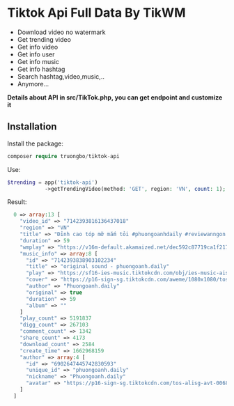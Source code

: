 # Tiktok Api Full Data By TikWM

* Download video no watermark
* Get trending video
* Get info video
* Get info user
* Get info music
* Get info hashtag
* Search hashtag,video,music,..
* Anymore...

**Details about API in src/TikTok.php, you can get endpoint and customize it**

## Installation

Install the package:

```php
composer require truongbo/tiktok-api
```

Use:
```php
$trending = app('tiktok-api')
            ->getTrendingVideo(method: 'GET', region: 'VN', count: 1);
```

Result:
```php
  0 => array:13 [
    "video_id" => "7142393816136437018"
    "region" => "VN"
    "title" => "Đỉnh cao tóp mỡ mắm tỏi #phuongoanhdaily #reviewanngon #ancungtiktok "
    "duration" => 59
    "wmplay" => "https://v16m-default.akamaized.net/dec592c87719ca1f2177ed31684d7931/6366c76e/video/tos/useast2a/tos-useast2a-pve-0037-aiso/2e7c8b072f724fec8d6f1c3c3963fc3a/?a=0&ch=0&cr=0&dr=0&lr=all&cd=0%7C0%7C0%7C0&cv=1&br=3628&bt=1814&cs=0&ds=3&ft=teSL~8hPobVD12NJ~Kz8-UxhQ-qJyF_ODS2&mime_type=video_mp4&qs=0&rc=NjU2NDxoaGY4NWU6NTQ0O0BpM2llNjo6ZjhoZjMzZjgzM0BjMV5hYTReNmMxMl81X2M2YSNwMS9ncjQwL2NgLS1kL2Nzcw%3D%3D&l=202211051427310102170940960DB96DE7&btag=80000"
    "music_info" => array:8 [
      "id" => "7142393838903102234"
      "title" => "original sound - phuongoanh.daily"
      "play" => "https://sf16-ies-music.tiktokcdn.com/obj/ies-music-aiso/7142393882486033178.mp3"
      "cover" => "https://p16-sign-sg.tiktokcdn.com/aweme/1080x1080/tos-alisg-avt-0068/5f46bfa03ee3fdc18d2af9e36e6c89aa.jpeg?x-expires=1667743200&x-signature=38uiU9pjTvZMTUyaJBEdF8F8B1s%3D"
      "author" => "Phuongoanh.daily"
      "original" => true
      "duration" => 59
      "album" => ""
    ]
    "play_count" => 5191837
    "digg_count" => 267103
    "comment_count" => 1342
    "share_count" => 4173
    "download_count" => 2584
    "create_time" => 1662968159
    "author" => array:4 [
      "id" => "6902647445742830593"
      "unique_id" => "phuongoanh.daily"
      "nickname" => "Phuongoanh.daily"
      "avatar" => "https://p16-sign-sg.tiktokcdn.com/tos-alisg-avt-0068/5f46bfa03ee3fdc18d2af9e36e6c89aa~c5_300x300.jpeg?x-expires=1667743200&x-signature=fnUHDSNKPIfQ8rD93fe71YH26ig%3D"
    ]
  ]

```
